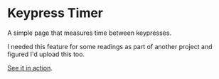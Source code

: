# Keypress Timer

A simple page that measures time between keypresses.

I needed this feature for some readings as part of another project and figured I'd upload this too.

[See it in action](https://ceva24.github.io/keypress-timer/).
